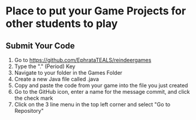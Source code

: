 
# Place to put your Game Projects for other students to play

## Submit Your Code

1. Go to https://github.com/EphrataTEALS/reindeergames
2. Type the "." (Period) Key
3. Navigate to your folder in the Games Folder
4. Create a new Java file called .java
5. Copy and paste the code from your game into the file you just created
6. Go to the GitHub icon, enter a name for the message commit, and click the check mark
7. Click on the 3 line menu in the top left corner and select "Go to Repository"